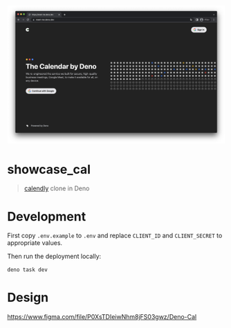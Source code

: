 ![](./doc/screenshot.png)

# showcase_cal

> [calendly](https://calendly.com/) clone in Deno

# Development

First copy `.env.example` to `.env` and replace `CLIENT_ID` and `CLIENT_SECRET`
to appropriate values.

Then run the deployment locally:

```sh
deno task dev
```

# Design

https://www.figma.com/file/P0XsTDIeiwNhm8jFS03gwz/Deno-Cal
